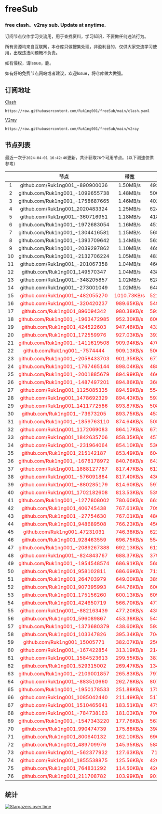 # freeSub
### free clash、v2ray sub. Update at anytime.

订阅节点仅作学习交流用，用于查找资料，学习知识，不要做任何违法行为。

所有资源均来自互联网，本仓库只做搜集处理，非盈利目的，仅供大家交流学习使用，出现违法问题概不负责。

如有侵权，请Issue，删。

如有好的免费节点网站或者建议，欢迎Issue，将仓库做大做强。

## 订阅地址
[Clash](https://raw.githubusercontent.com/Ruk1ng001/freeSub/main/clash.yaml)
```
https://raw.githubusercontent.com/Ruk1ng001/freeSub/main/clash.yaml
```
[V2ray](https://raw.githubusercontent.com/Ruk1ng001/freeSub/main/v2ray)
```
https://raw.githubusercontent.com/Ruk1ng001/freeSub/main/v2ray
```

## 节点列表

最近一次于`2024-04-01 16:42:46`更新，共计获取`76`个可用节点。（以下测速仅供参考）

|  | 节点 | 带宽 | 延迟 |
|:-:|:--:|:--:|:--:|
 | 1 | github.com/Ruk1ng001_-890900036 | 1.50MB/s | 492.00ms |
 | 2 | github.com/Ruk1ng001_-1099655738 | 1.48MB/s | 500.00ms |
 | 3 | github.com/Ruk1ng001_-1758687665 | 1.46MB/s | 402.00ms |
 | 4 | github.com/Ruk1ng001_2020483324 | 1.25MB/s | 624.00ms |
 | 5 | github.com/Ruk1ng001_-360716951 | 1.18MB/s | 418.00ms |
 | 6 | github.com/Ruk1ng001_-1972683054 | 1.16MB/s | 451.00ms |
 | 7 | github.com/Ruk1ng001_-1304416581 | 1.15MB/s | 565.00ms |
 | 8 | github.com/Ruk1ng001_-1393709642 | 1.14MB/s | 562.00ms |
 | 9 | github.com/Ruk1ng001_-2039297862 | 1.10MB/s | 469.00ms |
 | 10 | github.com/Ruk1ng001_-2132706224 | 1.05MB/s | 483.00ms |
 | 11 | github.com/Ruk1ng001_-201067358 | 1.04MB/s | 466.00ms |
 | 12 | github.com/Ruk1ng001_149570347 | 1.04MB/s | 438.00ms |
 | 13 | github.com/Ruk1ng001_-348205857 | 1.02MB/s | 628.00ms |
 | 14 | github.com/Ruk1ng001_-273001049 | 1.02MB/s | 648.00ms |
 | 15 | <font color=red>github.com/Ruk1ng001_-482055270</font> | <font color=red>1010.73KB/s</font> | <font color=red>521.00ms</font> |
 | 16 | <font color=red>github.com/Ruk1ng001_-320420237</font> | <font color=red>989.65KB/s</font> | <font color=red>549.00ms</font> |
 | 17 | <font color=red>github.com/Ruk1ng001_896094342</font> | <font color=red>980.38KB/s</font> | <font color=red>592.00ms</font> |
 | 18 | <font color=red>github.com/Ruk1ng001_-1963472985</font> | <font color=red>952.30KB/s</font> | <font color=red>600.00ms</font> |
 | 19 | <font color=red>github.com/Ruk1ng001_424522603</font> | <font color=red>947.46KB/s</font> | <font color=red>432.00ms</font> |
 | 20 | <font color=red>github.com/Ruk1ng001_172559976</font> | <font color=red>927.03KB/s</font> | <font color=red>392.00ms</font> |
 | 21 | <font color=red>github.com/Ruk1ng001_-1411619508</font> | <font color=red>909.94KB/s</font> | <font color=red>470.00ms</font> |
 | 22 | <font color=red>github.com/Ruk1ng001_-7574444</font> | <font color=red>909.13KB/s</font> | <font color=red>506.00ms</font> |
 | 23 | <font color=red>github.com/Ruk1ng001_-2058433703</font> | <font color=red>901.35KB/s</font> | <font color=red>677.00ms</font> |
 | 24 | <font color=red>github.com/Ruk1ng001_-1767465144</font> | <font color=red>898.04KB/s</font> | <font color=red>488.00ms</font> |
 | 25 | <font color=red>github.com/Ruk1ng001_-2001885679</font> | <font color=red>894.99KB/s</font> | <font color=red>466.00ms</font> |
 | 26 | <font color=red>github.com/Ruk1ng001_-1487497201</font> | <font color=red>894.86KB/s</font> | <font color=red>368.00ms</font> |
 | 27 | <font color=red>github.com/Ruk1ng001_1125085335</font> | <font color=red>894.59KB/s</font> | <font color=red>554.00ms</font> |
 | 28 | <font color=red>github.com/Ruk1ng001_1478692329</font> | <font color=red>894.43KB/s</font> | <font color=red>593.00ms</font> |
 | 29 | <font color=red>github.com/Ruk1ng001_1411772586</font> | <font color=red>893.87KB/s</font> | <font color=red>508.00ms</font> |
 | 30 | <font color=red>github.com/Ruk1ng001_-73673205</font> | <font color=red>893.75KB/s</font> | <font color=red>453.00ms</font> |
 | 31 | <font color=red>github.com/Ruk1ng001_-1859763110</font> | <font color=red>874.64KB/s</font> | <font color=red>505.00ms</font> |
 | 32 | <font color=red>github.com/Ruk1ng001_1172069083</font> | <font color=red>864.17KB/s</font> | <font color=red>671.00ms</font> |
 | 33 | <font color=red>github.com/Ruk1ng001_1842635706</font> | <font color=red>858.35KB/s</font> | <font color=red>457.00ms</font> |
 | 34 | <font color=red>github.com/Ruk1ng001_-231964064</font> | <font color=red>854.10KB/s</font> | <font color=red>536.00ms</font> |
 | 35 | <font color=red>github.com/Ruk1ng001_215142187</font> | <font color=red>853.49KB/s</font> | <font color=red>604.00ms</font> |
 | 36 | <font color=red>github.com/Ruk1ng001_-1678178972</font> | <font color=red>840.76KB/s</font> | <font color=red>642.00ms</font> |
 | 37 | <font color=red>github.com/Ruk1ng001_1888127787</font> | <font color=red>817.47KB/s</font> | <font color=red>612.00ms</font> |
 | 38 | <font color=red>github.com/Ruk1ng001_-576091884</font> | <font color=red>817.40KB/s</font> | <font color=red>436.00ms</font> |
 | 39 | <font color=red>github.com/Ruk1ng001_-880285179</font> | <font color=red>814.60KB/s</font> | <font color=red>597.00ms</font> |
 | 40 | <font color=red>github.com/Ruk1ng001_1702182608</font> | <font color=red>813.53KB/s</font> | <font color=red>539.00ms</font> |
 | 41 | <font color=red>github.com/Ruk1ng001_-1277808002</font> | <font color=red>780.60KB/s</font> | <font color=red>662.00ms</font> |
 | 42 | <font color=red>github.com/Ruk1ng001_406745438</font> | <font color=red>767.61KB/s</font> | <font color=red>709.00ms</font> |
 | 43 | <font color=red>github.com/Ruk1ng001_-27754630</font> | <font color=red>767.01KB/s</font> | <font color=red>486.00ms</font> |
 | 44 | <font color=red>github.com/Ruk1ng001_948689508</font> | <font color=red>766.23KB/s</font> | <font color=red>450.00ms</font> |
 | 45 | <font color=red>github.com/Ruk1ng001_47231031</font> | <font color=red>746.38KB/s</font> | <font color=red>622.00ms</font> |
 | 46 | <font color=red>github.com/Ruk1ng001_928463559</font> | <font color=red>696.75KB/s</font> | <font color=red>554.00ms</font> |
 | 47 | <font color=red>github.com/Ruk1ng001_-2089267388</font> | <font color=red>692.13KB/s</font> | <font color=red>612.00ms</font> |
 | 48 | <font color=red>github.com/Ruk1ng001_-824843767</font> | <font color=red>688.37KB/s</font> | <font color=red>379.00ms</font> |
 | 49 | <font color=red>github.com/Ruk1ng001_-1954548574</font> | <font color=red>686.91KB/s</font> | <font color=red>568.00ms</font> |
 | 50 | <font color=red>github.com/Ruk1ng001_958102811</font> | <font color=red>686.69KB/s</font> | <font color=red>712.00ms</font> |
 | 51 | <font color=red>github.com/Ruk1ng001_264703979</font> | <font color=red>649.00KB/s</font> | <font color=red>389.00ms</font> |
 | 52 | <font color=red>github.com/Ruk1ng001_907395993</font> | <font color=red>644.76KB/s</font> | <font color=red>600.00ms</font> |
 | 53 | <font color=red>github.com/Ruk1ng001_175156260</font> | <font color=red>600.13KB/s</font> | <font color=red>609.00ms</font> |
 | 54 | <font color=red>github.com/Ruk1ng001_424650719</font> | <font color=red>566.70KB/s</font> | <font color=red>477.00ms</font> |
 | 55 | <font color=red>github.com/Ruk1ng001_-882163439</font> | <font color=red>477.20KB/s</font> | <font color=red>435.00ms</font> |
 | 56 | <font color=red>github.com/Ruk1ng001_596089867</font> | <font color=red>453.38KB/s</font> | <font color=red>543.00ms</font> |
 | 57 | <font color=red>github.com/Ruk1ng001_-1373680379</font> | <font color=red>438.60KB/s</font> | <font color=red>593.00ms</font> |
 | 58 | <font color=red>github.com/Ruk1ng001_103347826</font> | <font color=red>395.34KB/s</font> | <font color=red>704.00ms</font> |
 | 59 | <font color=red>github.com/Ruk1ng001_15005771</font> | <font color=red>382.07KB/s</font> | <font color=red>250.00ms</font> |
 | 60 | <font color=red>github.com/Ruk1ng001_-167422854</font> | <font color=red>313.19KB/s</font> | <font color=red>214.00ms</font> |
 | 61 | <font color=red>github.com/Ruk1ng001_1584523613</font> | <font color=red>299.55KB/s</font> | <font color=red>381.00ms</font> |
 | 62 | <font color=red>github.com/Ruk1ng001_529315002</font> | <font color=red>269.47KB/s</font> | <font color=red>134.00ms</font> |
 | 63 | <font color=red>github.com/Ruk1ng001_-2109001857</font> | <font color=red>265.83KB/s</font> | <font color=red>797.00ms</font> |
 | 64 | <font color=red>github.com/Ruk1ng001_-883510660</font> | <font color=red>262.78KB/s</font> | <font color=red>807.00ms</font> |
 | 65 | <font color=red>github.com/Ruk1ng001_-1950178533</font> | <font color=red>251.88KB/s</font> | <font color=red>175.00ms</font> |
 | 66 | <font color=red>github.com/Ruk1ng001_1085042440</font> | <font color=red>211.49KB/s</font> | <font color=red>517.00ms</font> |
 | 67 | <font color=red>github.com/Ruk1ng001_1510465641</font> | <font color=red>183.51KB/s</font> | <font color=red>475.00ms</font> |
 | 68 | <font color=red>github.com/Ruk1ng001_-784738163</font> | <font color=red>181.03KB/s</font> | <font color=red>706.00ms</font> |
 | 69 | <font color=red>github.com/Ruk1ng001_-1547343220</font> | <font color=red>177.76KB/s</font> | <font color=red>563.00ms</font> |
 | 70 | <font color=red>github.com/Ruk1ng001_990474739</font> | <font color=red>175.88KB/s</font> | <font color=red>398.00ms</font> |
 | 71 | <font color=red>github.com/Ruk1ng001_800640132</font> | <font color=red>162.10KB/s</font> | <font color=red>690.00ms</font> |
 | 72 | <font color=red>github.com/Ruk1ng001_489709976</font> | <font color=red>145.95KB/s</font> | <font color=red>588.00ms</font> |
 | 73 | <font color=red>github.com/Ruk1ng001_-562377932</font> | <font color=red>127.63KB/s</font> | <font color=red>71.00ms</font> |
 | 74 | <font color=red>github.com/Ruk1ng001_1855538875</font> | <font color=red>125.56KB/s</font> | <font color=red>420.00ms</font> |
 | 75 | <font color=red>github.com/Ruk1ng001_764831292</font> | <font color=red>114.50KB/s</font> | <font color=red>426.00ms</font> |
 | 76 | <font color=red>github.com/Ruk1ng001_211708782</font> | <font color=red>103.99KB/s</font> | <font color=red>901.00ms</font> |


## 统计

[![Stargazers over time](https://starchart.cc/Ruk1ng001/freeSub.svg)](https://starchart.cc/Ruk1ng001/freeSub)